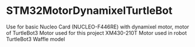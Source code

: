 # STM32MotorDynamixelTurtleBot
Use for basic Nucleo Card (NUCLEO-F446RE) with dynamixel motor, motor of TurtleBot3
Motor used for this project XM430-210T
Motor used in robot TurtleBot3 Waffle model
